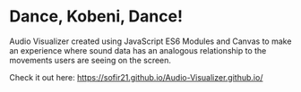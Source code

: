 # Dance, Kobeni, Dance!

Audio Visualizer created using JavaScript ES6 Modules and Canvas to make an experience where sound data has an analogous relationship to the movements users are seeing on the screen.

Check it out here:  https://sofir21.github.io/Audio-Visualizer.github.io/



